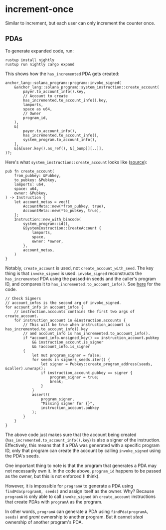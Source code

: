 # increment-once

Similar to increment, but each user can only increment the counter once.

## PDAs

To generate expanded code, run:

```
rustup install nightly
rustup run nightly cargo expand
```

This shows how the `has_incremented` PDA gets created:

```
anchor_lang::solana_program::program::invoke_signed(
    &anchor_lang::solana_program::system_instruction::create_account(
        payer.to_account_info().key,
        // Account to create
        has_incremented.to_account_info().key,
        lamports,
        space as u64,
        // Owner
        program_id,
    ),
    &[
        payer.to_account_info(),
        has_incremented.to_account_info(),
        system_program.to_account_info(),
    ],
    &[&[user.key().as_ref(), &[_bump]][..]],
)?;
```

Here's what `system_instruction::create_account` looks like ([source](https://github.com/solana-labs/solana/blob/master/sdk/program/src/system_instruction.rs)):

```
pub fn create_account(
    from_pubkey: &Pubkey,
    to_pubkey: &Pubkey,
    lamports: u64,
    space: u64,
    owner: &Pubkey,
) -> Instruction {
    let account_metas = vec![
        AccountMeta::new(*from_pubkey, true),
        AccountMeta::new(*to_pubkey, true),
    ];
    Instruction::new_with_bincode(
        system_program::id(),
        &SystemInstruction::CreateAccount {
            lamports,
            space,
            owner: *owner,
        },
        account_metas,
    )
}
```

Notably, `create_account` is used, not `create_account_with_seed`. The key thing is that `invoke_signed` is used. `invoke_signed` reconstructs the `has_incremented` PDA using the passed-in seeds and the caller's program ID, and compares it to `has_incremented.to_account_info()`. See [here](https://github.com/solana-labs/solana/blob/master/program-test/src/lib.rs#L301-L323) for the code.

```
// Check Signers
// account_infos is the second arg of invoke_signed.
for account_info in account_infos {
    // instruction.accounts contains the first two args of create_account.
    for instruction_account in &instruction.accounts {
        // This will be true when instruction_account is has_incremented.to_account_info().key
        // and account_info is has_incremented.to_account_info().
        if *account_info.unsigned_key() == instruction_account.pubkey
            && instruction_account.is_signer
            && !account_info.is_signer
        {
            let mut program_signer = false;
            for seeds in signers_seeds.iter() {
                let signer = Pubkey::create_program_address(seeds, &caller).unwrap();
                if instruction_account.pubkey == signer {
                    program_signer = true;
                    break;
                }
            }
            assert!(
                program_signer,
                "Missing signer for {}",
                instruction_account.pubkey
            );
        }
    }
}
```

The above code just makes sure that the account being created (`has_incremented.to_account_info().key`) is also a signer of the instruction. Effectively, this means that if a PDA was generated with a specific program ID, only that program can create the account by calling `invoke_signed` using the PDA's seeds.

One important thing to note is that the program that generates a PDA may not necessarily own it. In the code above, `program_id` happens to be passed as the owner, but this is not enforced (I think).

However, it is impossible for `programA` to generate a PDA using `findPda(programB, seeds)` and assign itself as the owner. Why? Because `programA` is only able to call `invoke_signed` on `create_account` instructions that create PDAs with `programA` as the program.

In other words, `programA` can generate a PDA using `findPda(programA, seeds)` and *grant* ownership to another program. But it cannot *steal* ownership of another program's PDA.